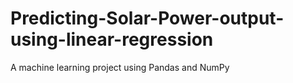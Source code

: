 # Predicting-Solar-Power-output-using-linear-regression
A machine learning project using Pandas and NumPy

